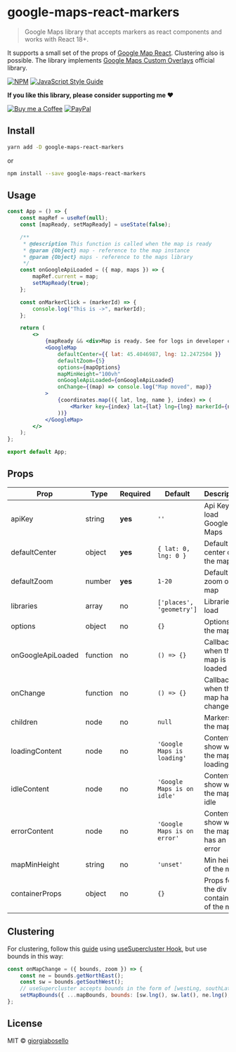 # google-maps-react-markers

> Google Maps library that accepts markers as react components and works with React 18+.

It supports a small set of the props of [Google Map React](https://github.com/google-map-react/google-map-react). Clustering also is possible.
The library implements [Google Maps Custom Overlays](https://developers.google.com/maps/documentation/javascript/customoverlays) official library.

[![NPM](https://img.shields.io/npm/v/google-maps-react-markers.svg)](https://www.npmjs.com/package/google-maps-react-markers) [![JavaScript Style Guide](https://img.shields.io/badge/code_style-standard-brightgreen.svg)](https://standardjs.com)

**If you like this library, please consider supporting me ❤️**

[![Buy me a Coffee](https://img.shields.io/badge/Buy_Me_A_Coffee-FFDD00?style=for-the-badge&logo=buy-me-a-coffee&logoColor=black)](https://www.buymeacoffee.com/giorgiabosello)
[![PayPal](https://img.shields.io/badge/PayPal-00457C?style=for-the-badge&logo=paypal&logoColor=white)](https://www.paypal.me/giorgiabosello)

## Install

```bash
yarn add -D google-maps-react-markers
```

or

```bash
npm install --save google-maps-react-markers
```

## Usage

```jsx
const App = () => {
    const mapRef = useRef(null);
    const [mapReady, setMapReady] = useState(false);

    /**
     * @description This function is called when the map is ready
     * @param {Object} map - reference to the map instance
     * @param {Object} maps - reference to the maps library 
     */
    const onGoogleApiLoaded = ({ map, maps }) => {
        mapRef.current = map;
        setMapReady(true);
    };

    const onMarkerClick = (markerId) => {
        console.log("This is ->", markerId);
    };

    return (
        <>
            {mapReady && <div>Map is ready. See for logs in developer console.</div>}
            <GoogleMap
                defaultCenter={{ lat: 45.4046987, lng: 12.2472504 }}
                defaultZoom={5}
                options={mapOptions}
                mapMinHeight="100vh"
                onGoogleApiLoaded={onGoogleApiLoaded}
                onChange={(map) => console.log("Map moved", map)}
            >
                {coordinates.map(({ lat, lng, name }, index) => (
                    <Marker key={index} lat={lat} lng={lng} markerId={name} onClick={onMarkerClick} />
                ))}
            </GoogleMap>
        </>
    );
};

export default App;
```

## Props

| Prop              | Type     | Required | Default                     | Description                               |
| ----------------- | -------- | -------- | --------------------------- | ----------------------------------------- |
| apiKey            | string   | **yes**  | `''`                        | Api Key to load Google Maps               |
| defaultCenter     | object   | **yes**  | `{ lat: 0, lng: 0 }`        | Default center of the map                 |
| defaultZoom       | number   | **yes**  | `1-20`                      | Default zoom of the map                   |
| libraries         | array    | no       | `['places', 'geometry']`    | Libraries to load                         |
| options           | object   | no       | `{}`                        | Options for the map                       |
| onGoogleApiLoaded | function | no       | `() => {}`                  | Callback when the map is loaded           |
| onChange          | function | no       | `() => {}`                  | Callback when the map has changed         |
| children          | node     | no       | `null`                      | Markers of the map                        |
| loadingContent    | node     | no       | `'Google Maps is loading'`  | Content to show while the map is loading  |
| idleContent       | node     | no       | `'Google Maps is on idle'`  | Content to show when the map is idle      |
| errorContent      | node     | no       | `'Google Maps is on error'` | Content to show when the map has an error |
| mapMinHeight      | string   | no       | `'unset'`                   | Min height of the map                     |
| containerProps    | object   | no       | `{}`                        | Props for the div container of the map    |

## Clustering

For clustering, follow this [guide](https://www.leighhalliday.com/google-maps-clustering) using [useSupercluster Hook](https://github.com/leighhalliday/use-supercluster), but use bounds in this way:

```jsx
const onMapChange = ({ bounds, zoom }) => {
    const ne = bounds.getNorthEast();
    const sw = bounds.getSouthWest();
    // useSupercluster accepts bounds in the form of [westLng, southLat, eastLng, northLat]
    setMapBounds({ ...mapBounds, bounds: [sw.lng(), sw.lat(), ne.lng(), ne.lat()], zoom });
};
```

## License

MIT © [giorgiabosello](https://github.com/giorgiabosello)
